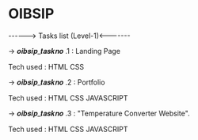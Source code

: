 # OIBSIP

------> Tasks list (Level-1)<-------

-> 𝒐𝒊𝒃𝒔𝒊𝒑_𝒕𝒂𝒔𝒌𝒏𝒐 .1 : Landing Page

Tech used : HTML CSS

-> 𝒐𝒊𝒃𝒔𝒊𝒑_𝒕𝒂𝒔𝒌𝒏𝒐 .2 : Portfolio

Tech used : HTML CSS JAVASCRIPT

-> 𝒐𝒊𝒃𝒔𝒊𝒑_𝒕𝒂𝒔𝒌𝒏𝒐 .3 : "Temperature Converter Website".

Tech used : HTML CSS JAVASCRIPT
